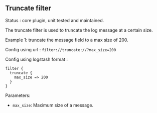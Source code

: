 Truncate filter
---

Status : core plugin, unit tested and maintained.

The truncate filter is used to truncate the log message at a certain size.

Example 1: truncate the message field to a max size of 200.

Config using url : ``filter://truncate://?max_size=200``

Config using logstash format :
````
filter {
  truncate {
    max_size => 200
  }
}
````

Parameters:

* ``max_size``: Maximum size of a message.
